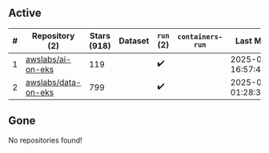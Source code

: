 ## Active
| # | Repository (2) | Stars (918) | Dataset | `run` (2) | `containers-run` | Last Modified |
| --- | --- | --- | --- | --- | --- | --- |
| 1 | [awslabs/ai-on-eks](https://github.com/awslabs/ai-on-eks) | 119 |  | :heavy_check_mark: |  | 2025-09-03 16:57:45+00:00 |
| 2 | [awslabs/data-on-eks](https://github.com/awslabs/data-on-eks) | 799 |  | :heavy_check_mark: |  | 2025-09-03 01:28:37+00:00 |

## Gone
No repositories found!
